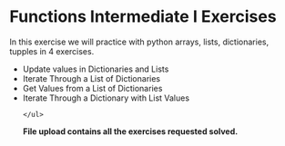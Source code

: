 <h1>Functions Intermediate I Exercises</h1>

<p>In this exercise we will practice with python arrays, lists, dictionaries, tupples in 4 exercises.</p>
    <ul>
        <li>Update values in Dictionaries and Lists</li>
        <li>Iterate Through a List of Dictionaries</li>
        <li>Get Values from a List of Dictionaries</li>
        <li>Iterate Through a Dictionary with List Values</li>

    </ul>

<p><strong>File upload contains all the exercises requested solved.</strong></p>